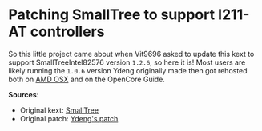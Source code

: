 # Patching SmallTree to support I211-AT controllers

So this little project came about when Vit9696 asked to update this kext to support SmallTreeIntel82576 version `1.2.6`, so here it is! Most users are likely running the `1.0.6` version Ydeng originally made then got rehosted both on [AMD OSX](https://drive.google.com/file/d/0B5Txx3pb7pgcOG5lSEF2VzFySWM/view) and on the OpenCore Guide.

**Sources**:

* Original kext: [SmallTree](https://small-tree.com/support/downloads/gigabit-ethernet-driver-download-page/)
* Original patch: [Ydeng's patch](https://www.insanelymac.com/forum/topic/324392-ryzen-clover-installation-guide-macos-sierra/?page=18&tab=comments#comment-2460269)
